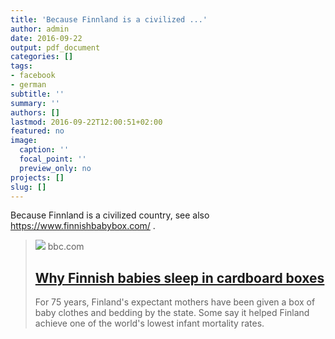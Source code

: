 ```yaml
---
title: 'Because Finnland is a civilized ...'
author: admin
date: 2016-09-22
output: pdf_document
categories: []
tags:
- facebook
- german
subtitle: ''
summary: ''
authors: []
lastmod: 2016-09-22T12:00:51+02:00
featured: no
image:
  caption: ''
  focal_point: ''
  preview_only: no
projects: []
slug: []
---
```

Because Finnland is a civilized country, see also https://www.finnishbabybox.com/ .
> [![](https://ichef.bbci.co.uk/news/1024/media/images/67962000/jpg/_67962615_83ffa4ad-e4b0-42e0-9ff4-2af1bea0d8d3.jpg)](http://www.bbc.com/news/magazine-22751415)
> bbc.com
> ## [Why Finnish babies sleep in cardboard boxes](http://www.bbc.com/news/magazine-22751415)
>
>For 75 years, Finland's expectant mothers have been given a box of baby clothes and bedding by the state. Some say it helped Finland achieve one of the world's lowest infant mortality rates.


